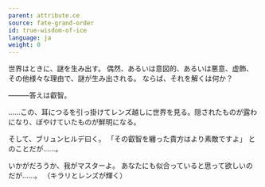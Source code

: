 ```yaml
---
parent: attribute.ce
source: fate-grand-order
id: true-wisdom-of-ice
language: ja
weight: 0
---
```


世界はときに、謎を生み出す。
偶然、あるいは意図的、あるいは悪意、虚飾、その他様々な理由で、謎が生み出される。
ならば、それを解くは何か？

―――答えは叡智。

……この、耳につるを引っ掛けてレンズ越しに世界を見る。隠されたものが露わになり、ぼやけていたものが鮮明になる。

そして、ブリュンヒルデ曰く。
「その叡智を纏った貴方はより素敵ですよ」
とのことだが……。

いかがだろうか、我がマスターよ。
あなたにも似合っていると思って欲しいのだが……。
（キラリとレンズが輝く）
